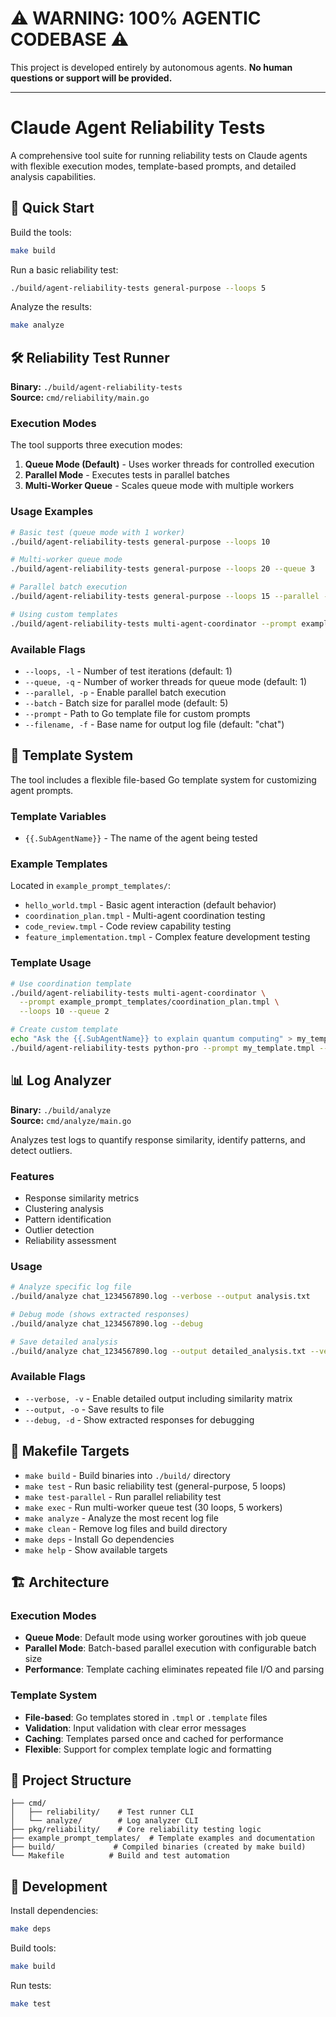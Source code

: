 # ⚠️ WARNING: 100% AGENTIC CODEBASE ⚠️

This project is developed entirely by autonomous agents. **No human questions or support will be provided.**

---

# Claude Agent Reliability Tests

A comprehensive tool suite for running reliability tests on Claude agents with flexible execution modes, template-based prompts, and detailed analysis capabilities.

## 🚀 Quick Start

Build the tools:
```bash
make build
```

Run a basic reliability test:
```bash
./build/agent-reliability-tests general-purpose --loops 5
```

Analyze the results:
```bash
make analyze
```

## 🛠️ Reliability Test Runner

**Binary:** `./build/agent-reliability-tests`  
**Source:** `cmd/reliability/main.go`

### Execution Modes

The tool supports three execution modes:

1. **Queue Mode (Default)** - Uses worker threads for controlled execution
2. **Parallel Mode** - Executes tests in parallel batches
3. **Multi-Worker Queue** - Scales queue mode with multiple workers

### Usage Examples

```bash
# Basic test (queue mode with 1 worker)
./build/agent-reliability-tests general-purpose --loops 10

# Multi-worker queue mode
./build/agent-reliability-tests general-purpose --loops 20 --queue 3

# Parallel batch execution
./build/agent-reliability-tests general-purpose --loops 15 --parallel --batch 5

# Using custom templates
./build/agent-reliability-tests multi-agent-coordinator --prompt example_prompt_templates/coordination_plan.tmpl --loops 5
```

### Available Flags

- `--loops, -l` - Number of test iterations (default: 1)
- `--queue, -q` - Number of worker threads for queue mode (default: 1)
- `--parallel, -p` - Enable parallel batch execution
- `--batch` - Batch size for parallel mode (default: 5)
- `--prompt` - Path to Go template file for custom prompts
- `--filename, -f` - Base name for output log file (default: "chat")

## 📝 Template System

The tool includes a flexible file-based Go template system for customizing agent prompts.

### Template Variables
- `{{.SubAgentName}}` - The name of the agent being tested

### Example Templates

Located in `example_prompt_templates/`:
- `hello_world.tmpl` - Basic agent interaction (default behavior)
- `coordination_plan.tmpl` - Multi-agent coordination testing
- `code_review.tmpl` - Code review capability testing  
- `feature_implementation.tmpl` - Complex feature development testing

### Template Usage

```bash
# Use coordination template
./build/agent-reliability-tests multi-agent-coordinator \
  --prompt example_prompt_templates/coordination_plan.tmpl \
  --loops 10 --queue 2

# Create custom template
echo "Ask the {{.SubAgentName}} to explain quantum computing" > my_template.tmpl
./build/agent-reliability-tests python-pro --prompt my_template.tmpl --loops 5
```

## 📊 Log Analyzer

**Binary:** `./build/analyze`  
**Source:** `cmd/analyze/main.go`

Analyzes test logs to quantify response similarity, identify patterns, and detect outliers.

### Features
- Response similarity metrics
- Clustering analysis
- Pattern identification
- Outlier detection
- Reliability assessment

### Usage

```bash
# Analyze specific log file
./build/analyze chat_1234567890.log --verbose --output analysis.txt

# Debug mode (shows extracted responses)
./build/analyze chat_1234567890.log --debug

# Save detailed analysis
./build/analyze chat_1234567890.log --output detailed_analysis.txt --verbose
```

### Available Flags
- `--verbose, -v` - Enable detailed output including similarity matrix
- `--output, -o` - Save results to file
- `--debug, -d` - Show extracted responses for debugging

## 🎯 Makefile Targets

- `make build` - Build binaries into `./build/` directory
- `make test` - Run basic reliability test (general-purpose, 5 loops)
- `make test-parallel` - Run parallel reliability test
- `make exec` - Run multi-worker queue test (30 loops, 5 workers)
- `make analyze` - Analyze the most recent log file
- `make clean` - Remove log files and build directory
- `make deps` - Install Go dependencies
- `make help` - Show available targets

## 🏗️ Architecture

### Execution Modes
- **Queue Mode**: Default mode using worker goroutines with job queue
- **Parallel Mode**: Batch-based parallel execution with configurable batch size
- **Performance**: Template caching eliminates repeated file I/O and parsing

### Template System
- **File-based**: Go templates stored in `.tmpl` or `.template` files
- **Validation**: Input validation with clear error messages
- **Caching**: Templates parsed once and cached for performance
- **Flexible**: Support for complex template logic and formatting

## 📁 Project Structure

```
├── cmd/
│   ├── reliability/    # Test runner CLI
│   └── analyze/        # Log analyzer CLI
├── pkg/reliability/    # Core reliability testing logic
├── example_prompt_templates/  # Template examples and documentation
├── build/             # Compiled binaries (created by make build)
└── Makefile          # Build and test automation
```

## 🔧 Development

Install dependencies:
```bash
make deps
```

Build tools:
```bash
make build
```

Run tests:
```bash
make test
```

